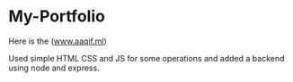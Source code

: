 # My-Portfolio
Here is the (www.aaqif.ml)

Used simple HTML CSS and JS for some operations and added a backend using node and express.
